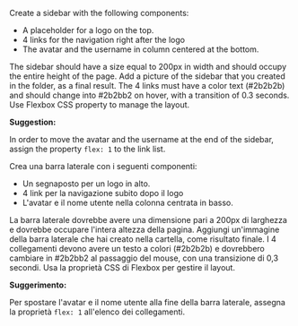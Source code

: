 Create a sidebar with the following components:

- A placeholder for a logo on the top.
- 4 links for the navigation right after the logo
- The avatar and the username in column centered at the bottom.

The sidebar should have a size equal to 200px in width and should occupy the entire height of the page. Add a picture of the sidebar that you created in the folder, as a final result. The 4 links must have a color text (#2b2b2b) and should change into #2b2bb2 on hover, with a transition of 0.3 seconds. Use Flexbox CSS property to manage the layout.

**Suggestion:**

In order to move the avatar and the username at the end of the sidebar, assign the property `flex: 1` to the link list.




Crea una barra laterale con i seguenti componenti:

- Un segnaposto per un logo in alto.
- 4 link per la navigazione subito dopo il logo
- L'avatar e il nome utente nella colonna centrata in basso.

La barra laterale dovrebbe avere una dimensione pari a 200px di larghezza e dovrebbe occupare l'intera altezza della pagina. Aggiungi un'immagine della barra laterale che hai creato nella cartella, come risultato finale. I 4 collegamenti devono avere un testo a colori (#2b2b2b) e dovrebbero cambiare in #2b2bb2 al passaggio del mouse, con una transizione di 0,3 secondi. Usa la proprietà CSS di Flexbox per gestire il layout.

**Suggerimento:**

Per spostare l'avatar e il nome utente alla fine della barra laterale, assegna la proprietà `flex: 1` all'elenco dei collegamenti.
